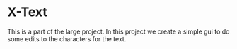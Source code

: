 # X-Text
This is a part of the large project. In this project we create a simple gui to do some edits to the characters for the text.
